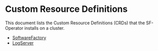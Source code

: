 # Custom Resource Definitions

This document lists the Custom Resource Definitions (CRDs) that the SF-Operator installs on a cluster.

* [SoftwareFactory](./../../config/crd/bases/sf.softwarefactory-project.io_softwarefactories.yaml)
* [LogServer](./../../config/crd/bases/sf.softwarefactory-project.io_logservers.yaml)